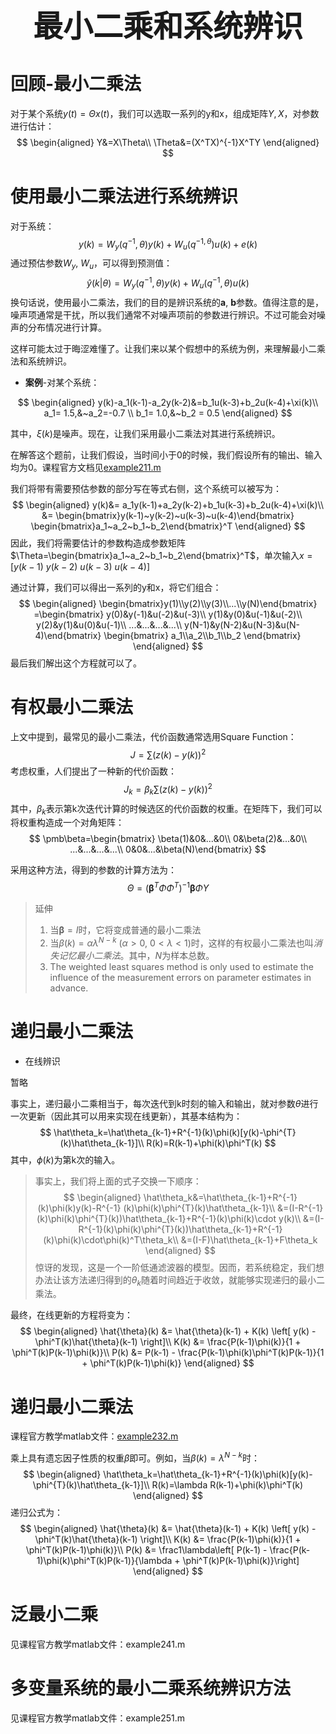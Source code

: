 <p align='center'><font size=8><b>最小二乘和系统辨识</b></font></p>

# 回顾-最小二乘法

对于某个系统$y(t)= \Theta x(t)$，我们可以选取一系列的y和x，组成矩阵$Y,X$，对参数进行估计：
$$
\begin{aligned}
Y&=X\Theta\\
\Theta&=(X^TX)^{-1}X^TY
\end{aligned}
$$

# 使用最小二乘法进行系统辨识

对于系统：
$$
y(k)=W_y(q^{-1},\theta)y(k)+W_u(q^{-1,\theta})u(k)+e(k)
$$
通过预估参数$W_y,~W_u$，可以得到预测值：
$$
\hat y(k|\theta)=W_y(q^{-1},\theta)y(k)+W_u(q^{-1},\theta)u(k)
$$
换句话说，使用最小二乘法，我们的目的是辨识系统的$\pmb a,~\pmb b$参数。值得注意的是，噪声项通常是干扰，所以我们通常不对噪声项前的参数进行辨识。不过可能会对噪声的分布情况进行计算。

这样可能太过于晦涩难懂了。让我们来以某个假想中的系统为例，来理解最小二乘法和系统辨识。

* **案例**-对某个系统：

$$
\begin{aligned}
y(k)-a_1(k-1)-a_2y(k-2)&=b_1u(k-3)+b_2u(k-4)+\xi(k)\\
a_1= 1.5,&~a_2=-0.7	\\
b_1= 1.0,&~b_2 = 0.5
\end{aligned}
$$

其中，$\xi(k)$是噪声。现在，让我们采用最小二乘法对其进行系统辨识。

在解答这个题前，让我们假设，当时间小于0的时候，我们假设所有的输出、输入均为0。课程官方文档见[example211.m](../../matcodes/cpt2/example211.m)

我们将带有需要预估参数的部分写在等式右侧，这个系统可以被写为：
$$
\begin{aligned}
y(k)&=
a_1y(k-1)+a_2y(k-2)+b_1u(k-3)+b_2u(k-4)+\xi(k)\\
&=
\begin{bmatrix}y(k-1)~y(k-2)~u(k-3)~u(k-4)\end{bmatrix}
\begin{bmatrix}a_1~a_2~b_1~b_2\end{bmatrix}^T
\end{aligned}
$$
因此，我们将需要估计的参数构造成参数矩阵$\Theta=\begin{bmatrix}a_1~a_2~b_1~b_2\end{bmatrix}^T$，单次输入$x=[y(k-1)~y(k-2)~u(k-3)~u(k-4)]$

通过计算，我们可以得出一系列的y和x，将它们组合：
$$
\begin{aligned}
\begin{bmatrix}y(1)\\y(2)\\y(3)\\...\\y(N)\end{bmatrix}
=\begin{bmatrix}
y(0)&y(-1)&u(-2)&u(-3)\\
y(1)&y(0)&u(-1)&u(-2)\\
y(2)&y(1)&u(0)&u(-1)\\
...&...&...&...\\
y(N-1)&y(N-2)&u(N-3)&u(N-4)\end{bmatrix}
\begin{bmatrix}
a_1\\a_2\\b_1\\b_2
\end{bmatrix}
\end{aligned}
$$
最后我们解出这个方程就可以了。

# 有权最小二乘法

上文中提到，最常见的最小二乘法，代价函数通常选用Square Function：
$$
J=\sum(z(k)-y(k))^2
$$
考虑权重，人们提出了一种新的代价函数：
$$
J_k=\beta_k\sum(z(k)-y(k))^2
$$
其中，$\beta_k$表示第k次迭代计算的时候选区的代价函数的权重。在矩阵下，我们可以将权重构造成一个对角矩阵：
$$
\pmb\beta=\begin{bmatrix}
\beta(1)&0&...&0\\
0&\beta(2)&...&0\\
...&...&...&...\\
0&0&...&\beta(N)\end{bmatrix}
$$


采用这种方法，得到的参数的计算方法为：
$$
\Theta=(\pmb \beta^T\Phi\Phi^T)^{-1}\pmb \beta\Phi Y
$$

> 延伸
>
> 1. 当$\pmb\beta=I$时，它将变成普通的最小二乘法
> 2. 当$\beta(k)=\alpha\lambda^{N-k}~(\alpha>0,~0<\lambda<1)$时，这样的有权最小二乘法也叫*消失记忆最小二乘法*。其中，$N$为样本总数。
> 3. The weighted least squares method is only used to estimate the influence of the measurement errors on parameter estimates in advance.

# 递归最小二乘法

* 在线辨识

暂略

事实上，递归最小二乘相当于，每次迭代到k时刻的输入和输出，就对参数$\theta$进行一次更新（因此其可以用来实现在线更新），其基本结构为：
$$
\hat\theta_k=\hat\theta_{k-1}+R^{-1}(k)\phi(k)[y(k)-\phi^{T}(k)\hat\theta_{k-1}]\\
R(k)=R(k-1)+\phi(k)\phi^T(k)
$$
其中，$\phi(k)$为第k次的输入。

> 事实上，我们将上面的式子交换一下顺序：
$$
\begin{aligned}
\hat\theta_k&=\hat\theta_{k-1}+R^{-1}(k)\phi(k)y(k)-R^{-1} (k)\phi(k)\phi^{T}(k)\hat\theta_{k-1}\\
&=(I-R^{-1}(k)\phi(k)\phi^{T}(k))\hat\theta_{k-1}+R^{-1}(k)\phi(k)\cdot y(k)\\
&=(I-R^{-1}(k)\phi(k)\phi^{T}(k))\hat\theta_{k-1}+R^{-1}(k)\phi(k)\cdot\phi(k)^T\theta_k\\
&=(I-F)\hat\theta_{k-1}+F\theta_k
\end{aligned}
$$
> 惊讶的发现，这是一个一阶低通滤波器的模型。因而，若系统稳定，我们想办法让该方法递归得到的$\theta_k$随着时间趋近于收敛，就能够实现递归的最小二乘法。

最终，在线更新的方程将变为：
$$
\begin{aligned}
\hat{\theta}(k) &= \hat{\theta}(k-1) + K(k) \left[ y(k) - \phi^T(k)\hat{\theta}(k-1) \right]\\
K(k) &= \frac{P(k-1)\phi(k)}{1 + \phi^T(k)P(k-1)\phi(k)}\\
P(k) &= P(k-1) - \frac{P(k-1)\phi(k)\phi^T(k)P(k-1)}{1 + \phi^T(k)P(k-1)\phi(k)}
\end{aligned}
$$
# 递归最小二乘法

课程官方教学matlab文件：[example232.m](../../matcodes/cpt2/example232.m)

乘上具有遗忘因子性质的权重$\beta$即可。例如，当$\beta(k)=\lambda^{N-k}$时：
$$
\begin{aligned}
\hat\theta_k=\hat\theta_{k-1}+R^{-1}(k)\phi(k)[y(k)-\phi^{T}(k)\hat\theta_{k-1}]\\
R(k)=\lambda R(k-1)+\phi(k)\phi^T(k)
\end{aligned}
$$
递归公式为：
$$
\begin{aligned}
\hat{\theta}(k) &= \hat{\theta}(k-1) + K(k) \left[ y(k) - \phi^T(k)\hat{\theta}(k-1) \right]\\
K(k) &= \frac{P(k-1)\phi(k)}{1 + \phi^T(k)P(k-1)\phi(k)}\\
P(k) &= \frac1\lambda\left[ P(k-1) - \frac{P(k-1)\phi(k)\phi^T(k)P(k-1)}{\lambda + \phi^T(k)P(k-1)\phi(k)}\right]
\end{aligned}
$$
# 泛最小二乘

见课程官方教学matlab文件：example241.m

# 多变量系统的最小二乘系统辨识方法

见课程官方教学matlab文件：example251.m
